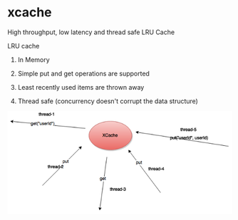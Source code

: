 # xcache
High throughput, low latency and thread safe LRU Cache

LRU cache

1) In Memory 

2) Simple put and get operations are supported

3) Least recently used items are thrown away

4) Thread safe (concurrency doesn't corrupt the data structure)


![XCache](https://raw.githubusercontent.com/pamu/xcache/master/images/xcache.png)